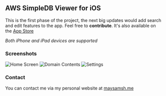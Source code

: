 ## AWS SimpleDB Viewer for iOS

This is the first phase of the project, the next big updates would add search and edit features to the app. Feel free to **contribute**. It's also available on the [App Store](https://itunes.apple.com/us/app/simpledb/id1392905407?ls=1&mt=8)

_Both iPhone and iPad devices are supported_

### Screenshots
![Home Screen](https://i.imgur.com/Lc66i7f.png)
![Domain Contents](https://i.imgur.com/ful4C9C.png)
![Settings](https://i.imgur.com/qcZ5X66.png)

### Contact
You can contact me via my personal website at [maysamsh.me](https://maysamsh.me)
